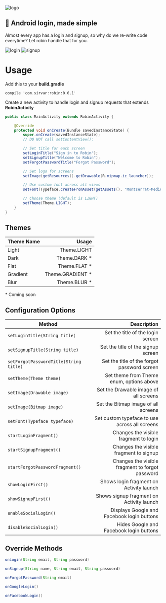![logo](https://raw.githubusercontent.com/sirvar/robin/master/assets/logo.png)
## 🚀 Android login, made simple

Almost every app has a login and signup, so why do we re-write code everytime? Let robin handle that for you.

![login](https://raw.githubusercontent.com/sirvar/robin/master/assets/login.png) ![signup](https://raw.githubusercontent.com/sirvar/robin/master/assets/signup.png)

# Usage
Add this to your **build.gradle**

```
compile 'com.sirvar:robin:0.0.1'
```

Create a new activity to handle login and signup requests that extends **RobinActivity**

```java
public class MainActivity extends RobinActivity {

    @Override
    protected void onCreate(Bundle savedInstanceState) {
        super.onCreate(savedInstanceState);
        // DO NOT call setContentView();	

        // Set title for each screen
        setLoginTitle("Sign in to Robin");
        setSignupTitle("Welcome to Robin");
        setForgotPasswordTitle("Forgot Password");		

        // Set logo for screens
        setImage(getResources().getDrawable(R.mipmap.ic_launcher));		

        // Use custom font across all views
        setFont(Typeface.createFromAsset(getAssets(), "Montserrat-Medium.ttf"));		

        // Choose theme (default is LIGHT)
        setTheme(Theme.LIGHT);
    }
}
```

## Themes
| Theme Name | Usage |
| ---------- | -----:|
| Light |  Theme.LIGHT |
| Dark | Theme.DARK &#42; |
| Flat | Theme.FLAT &#42; |
| Gradient | Theme.GRADIENT &#42; |
| Blur | Theme.BLUR &#42; |

&#42; Coming soon

## Configuration Options
| Method | Description |
| ------ | -----------:|
| `setLoginTitle(String title)` | Set the title of the login screen |
| `setSignupTitle(String title)` | Set the title of the signup screen |
| `setForgotPasswordTitle(String title)` | Set the title of the forgot password screen |
| `setTheme(Theme theme)` | Set theme from Theme enum, options above |
| `setImage(Drawable image)` | Set the Drawable image of all screens |
| `setImage(Bitmap image)` | Set the Bitmap image of all screens |
| `setFont(Typeface typeface)` | Set custom typeface to use across all screens |
| `startLoginFragment()` | Changes the visible fragment to login |
| `startSignupFragment()` | Changes the visible fragment to signup |
| `startForgotPasswordFragment()` | Changes the visible fragment to forgot password |
| `showLoginFirst()` | Shows login fragment on Activity launch |
| `showSignupFirst()` | Shows signup fragment on Activity launch |
| `enableSocialLogin()` | Displays Google and Facebook login buttons |
| `disableSocialLogin()` | Hides Google and Facebook login buttons |

## Override Methods
```java
onLogin(String email, String password)
```
```java
onSignup(String name, String email, String password)
```
```java
onForgotPassword(String email)
```
```java
onGoogleLogin()
```
```java
onFacebookLogin()
```

